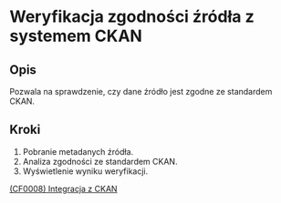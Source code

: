 # Weryfikacja zgodności źródła z systemem CKAN

## Opis
Pozwala na sprawdzenie, czy dane źródło jest zgodne ze standardem CKAN.

## Kroki
1. Pobranie metadanych źródła.
2. Analiza zgodności ze standardem CKAN.
3. Wyświetlenie wyniku weryfikacji.

[(CF0008) Integracja z CKAN](../../3.wizja.systemu/3.3.cechy.funkcjonalne/cechy.funkcjonalne/CF0008.md)